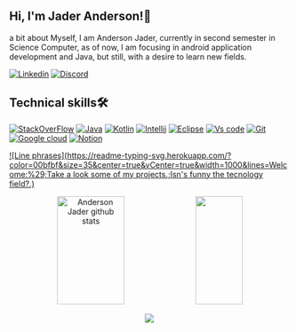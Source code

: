 ## Hi, I'm Jader Anderson!👋

a bit about Myself, I am Anderson Jader, currently in second semester in Science Computer, as of now, I am focusing in android application development and Java, but still, with a desire to learn new  fields.

[![Linkedin](https://img.shields.io/badge/LinkedIn-0077B5?style=for-the-badge&logo=linkedin&logoColor=white)](https://www.linkedin.com/in/anderson-jader-710685235/)
[![Discord](https://img.shields.io/badge/Discord-7289DA?style=for-the-badge&logo=discord&logoColor=white)](https://discord.com/channels/@me)


## Technical skills🛠️

[![StackOverFlow](https://img.shields.io/badge/Stack_Overflow-FE7A16?style=for-the-badge&logo=stack-overflow&logoColor=white)]()
[![Java](https://img.shields.io/badge/Java-ED8B00?style=for-the-badge&logo=java&logoColor=white)]()
[![Kotlin](https://img.shields.io/badge/Kotlin-0095D5?&style=for-the-badge&logo=kotlin&logoColor=white)]()
[![Intellij](https://img.shields.io/badge/IntelliJ_IDEA-000000.svg?style=for-the-badge&logo=intellij-idea&logoColor=white)]()
[![Eclipse](https://img.shields.io/badge/Eclipse-2C2255?style=for-the-badge&logo=eclipse&logoColor=white)]()
[![Vs code](https://img.shields.io/badge/Visual_Studio_Code-0078D4?style=for-the-badge&logo=visual%20studio%20code&logoColor=white)]() 
[![Git](https://img.shields.io/badge/GIT-E44C30?style=for-the-badge&logo=git&logoColor=white)]()
[![Google cloud](https://img.shields.io/badge/Google_Cloud-4285F4?style=for-the-badge&logo=google-cloud&logoColor=white)]()
[![Notion](https://img.shields.io/badge/Notion-000000?style=for-the-badge&logo=notion&logoColor=white)]()


[![Line phrases](https://readme-typing-svg.herokuapp.com/?color=00bfbf&size=35&center=true&vCenter=true&width=1000&lines=Welcome:%29;Take a look some of my projects.;Isn's funny the tecnology field?.)](https://git.io/typing-svg)

<div align="center">  
  <img width="49%" height="195px" src="https://github-readme-stats.vercel.app/api?username=AndersonJader0&show_icons=true&count_private=true&hide_border=true&title_color=00bfbf&icon_color=00bfbf&text_color=c9d1d9&bg_color=0d1117" alt="Anderson Jader github stats" /> 
  <img width="41%" height="195px" src="https://github-readme-stats.vercel.app/api/top-langs/?username=AndersonJader0&layout=compact&hide_border=true&title_color=00bfbf&text_color=00bfbf&bg_color=0d1117" />
</div>


<p align="center">
  <img src="https://github-profile-trophy.vercel.app/?username=AndersonJader0&theme=dracula&row=2&no-bg=true&column=3&margin-w=15&margin-h=15" />
</p>
